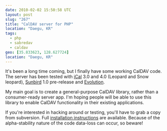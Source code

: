 ```yaml
---
date: 2010-02-02 15:50:58 UTC
layout: post
slug: "267"
title: "CalDAV server for PHP"
location: "Daegu, KR"
tags:
  - php
  - sabredav
  - caldav
geo: [35.833623, 128.627724]
location: "Daegu, KR"
---
```

<p>It's been a long time coming, but I finally have some working CalDAV code. The server has been tested with <a href="http://www.apple.com/support/ical/">iCal</a> 3.0 and 4.0 (Leopard and Snow leopard), <a href="http://www.mozilla.org/projects/calendar/sunbird/">Sunbird</a> 1.0 pre-release and <a href="http://projects.gnome.org/evolution/">Evolution</a>.</p>

<p>My main goal is to create a general-purpose CalDAV library, rather than a consumer-ready server app. I'm hoping people will be able to use this library to enable CalDAV functionality in their existing applications.</p>

<p>If you're interested in hacking around or testing, you'll have to grab a copy from subversion. Full <a href="http://sabre.io/dav/caldav/">installation instructions</a> are available. Because of the alpha-stability nature of the code data-loss can occur, so beware!</p>
